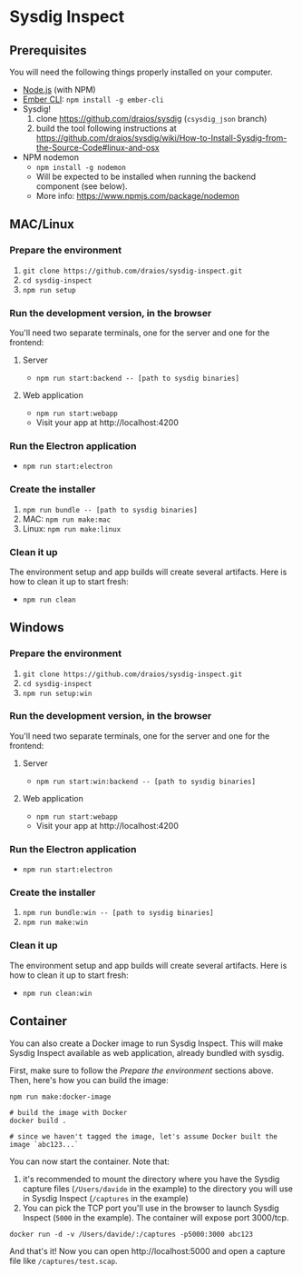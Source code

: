 # Sysdig Inspect

## Prerequisites

You will need the following things properly installed on your computer.

* [Node.js](https://nodejs.org/) (with NPM)
* [Ember CLI](https://ember-cli.com/): `npm install -g ember-cli`
* Sysdig!
    1. clone https://github.com/draios/sysdig (`csysdig_json` branch)
    2. build the tool following instructions at https://github.com/draios/sysdig/wiki/How-to-Install-Sysdig-from-the-Source-Code#linux-and-osx
* NPM nodemon
  * `npm install -g nodemon`
  * Will be expected to be installed when running the backend component (see below).
  * More info: https://www.npmjs.com/package/nodemon


## MAC/Linux

### Prepare the environment

1. `git clone https://github.com/draios/sysdig-inspect.git`
2. `cd sysdig-inspect`
3. `npm run setup`


### Run the development version, in the browser

You'll need two separate terminals, one for the server and one for the frontend:

1. Server
    * `npm run start:backend -- [path to sysdig binaries]`

2. Web application
    * `npm run start:webapp`
    * Visit your app at http://localhost:4200


### Run the Electron application

* `npm run start:electron`


### Create the installer

1. `npm run bundle -- [path to sysdig binaries]`
2. MAC: `npm run make:mac`
2. Linux: `npm run make:linux`


### Clean it up

The environment setup and app builds will create several artifacts. Here is how to clean it up to
start fresh:

* `npm run clean`



## Windows

### Prepare the environment

1. `git clone https://github.com/draios/sysdig-inspect.git`
2. `cd sysdig-inspect`
3. `npm run setup:win`


### Run the development version, in the browser

You'll need two separate terminals, one for the server and one for the frontend:

1. Server
    * `npm run start:win:backend -- [path to sysdig binaries]`

2. Web application
    * `npm run start:webapp`
    * Visit your app at http://localhost:4200


### Run the Electron application

* `npm run start:electron`


### Create the installer

1. `npm run bundle:win -- [path to sysdig binaries]`
2. `npm run make:win`


### Clean it up

The environment setup and app builds will create several artifacts. Here is how to clean it up to
start fresh:

* `npm run clean:win`


## Container

You can also create a Docker image to run Sysdig Inspect. This will make Sysdig Inspect available as web application, already bundled with sysdig.

First, make sure to follow the _Prepare the environment_ sections above. Then, here's how you can build the image:

```
npm run make:docker-image

# build the image with Docker
docker build .

# since we haven't tagged the image, let's assume Docker built the image `abc123...`
```

You can now start the container. Note that:

1. it's recommended to mount the directory where you have the Sysdig capture files (`/Users/davide` in the example) to the directory you will use in Sysdig Inspect (`/captures` in the example)
2. You can pick the TCP port you'll use in the browser to launch Sysdig Inspect (`5000` in the example). The container will expose port 3000/tcp.

```
docker run -d -v /Users/davide/:/captures -p5000:3000 abc123
```

And that's it! Now you can open http://localhost:5000 and open a capture file like `/captures/test.scap`.
